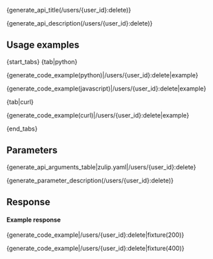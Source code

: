 {generate_api_title(/users/{user_id}:delete)}

{generate_api_description(/users/{user_id}:delete)}

## Usage examples

{start_tabs}
{tab|python}

{generate_code_example(python)|/users/{user_id}:delete|example}

{generate_code_example(javascript)|/users/{user_id}:delete|example}

{tab|curl}

{generate_code_example(curl)|/users/{user_id}:delete|example}

{end_tabs}

## Parameters

{generate_api_arguments_table|zulip.yaml|/users/{user_id}:delete}

{generate_parameter_description(/users/{user_id}:delete)}

## Response

#### Example response

{generate_code_example|/users/{user_id}:delete|fixture(200)}

{generate_code_example|/users/{user_id}:delete|fixture(400)}
